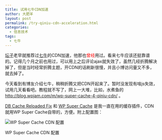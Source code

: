 ```yaml
---
title: 试用七牛CDN加速
author: 大肥羊
layout: post
permalink: /try-qiniu-cdn-acceleration.html
categories:
  - 信息技术
tags:
  - 七牛
---
```

<a href="https://tumutanzi.com/" target="_blank">坛子</a>老早就推荐过<a href="/out/qiniu" target="_blank">七牛</a>的CDN加速，他那也<span style = "color:red;">曾经</span>用过。看来七牛应该还挺靠谱的。记得几个月之前也用过，可以用上之后评论ajax就失效了，虽然几经折腾解决掉了，但是当时经常折腾主题，开CDN的话刷新很慢，并且小博访问量又不多，就去掉了。  


  
今天看到有博友介绍七牛，稍稍折腾又把CDN开起来了。暂时没发现有啥js失效，试用几天看看吧。教程就不写了，网上一大堆，比如，水煮鱼的 http://blog.wpjam.com/m/wp-super-cache-4-qiniu-cdn/ 。

<a href="https://wordpress.org/plugins/db-cache-reloaded-fix/" target="_blank">DB Cache Reloaded Fix</a> 和 <a href="https://wordpress.org/plugins/wp-super-cache/" target="_blank">WP Super Cache</a> 是我一直在用的缓存插件，CDN 就用WP Super Cache自带的，方便。附上配置图：

<div style="width: 855px" class="wp-caption aligncenter">
  <img src="https://cyhour.com/wp-content/uploads/2014/11/WP-Super-Cache-CDN.png" alt="WP Super Cache CDN 配置" />
  
  <p class="wp-caption-text">
    WP Super Cache CDN 配置
  </p>
</div>
